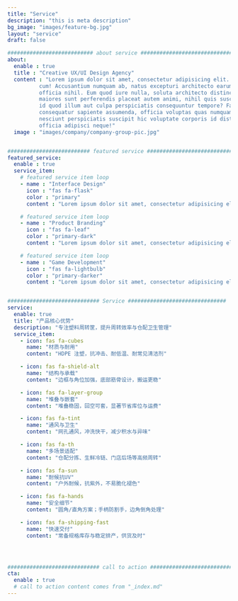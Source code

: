 ```yaml
---
title: "Service"
description: "this is meta description"
bg_image: "images/feature-bg.jpg"
layout: "service"
draft: false

########################### about service #############################
about:
  enable : true
  title : "Creative UX/UI Design Agency"
  content : "Lorem ipsum dolor sit amet, consectetur adipisicing elit. Voluptate soluta corporis odit, optio
          cum! Accusantium numquam ab, natus excepturi architecto earum ipsa aliquam, illum, omnis rerum, eveniet
          officia nihil. Eum quod iure nulla, soluta architecto distinctio. Nesciunt odio ullam expedita, neque fugit
          maiores sunt perferendis placeat autem animi, nihil quis suscipit quibusdam ut reiciendis doloribus natus nemo
          id quod illum aut culpa perspiciatis consequuntur tempore? Facilis nam vitae iure quisquam eius harum
          consequatur sapiente assumenda, officia voluptas quas numquam placeat, alias molestias nisi laudantium
          nesciunt perspiciatis suscipit hic voluptate corporis id distinctio earum. Dolor reprehenderit fuga dolore
          officia adipisci neque!"
  image : "images/company/company-group-pic.jpg"


########################## featured service ############################
featured_service:
  enable : true
  service_item:
    # featured service item loop
    - name : "Interface Design"
      icon : "fas fa-flask"
      color : "primary"
      content : "Lorem ipsum dolor sit amet, consectetur adipisicing elit. Saepe enim impedit repudiandae omnis est temporibus."

    # featured service item loop
    - name : "Product Branding"
      icon : "fas fa-leaf"
      color : "primary-dark"
      content : "Lorem ipsum dolor sit amet, consectetur adipisicing elit. Saepe enim impedit repudiandae omnis est temporibus."

    # featured service item loop
    - name : "Game Development"
      icon : "fas fa-lightbulb"
      color : "primary-darker"
      content : "Lorem ipsum dolor sit amet, consectetur adipisicing elit. Saepe enim impedit repudiandae omnis est temporibus."


############################# Service ###############################
service:
  enable: true
  title: "产品核心优势"
  description: "专注塑料周转筐，提升周转效率与仓配卫生管理"
  service_item:
    - icon: fas fa-cubes
      name: "材质与耐用"
      content: "HDPE 注塑，抗冲击、耐低温、耐常见清洁剂"

    - icon: fas fa-shield-alt
      name: "结构与承载"
      content: "边框与角位加强，底部筋骨设计，搬运更稳"

    - icon: fas fa-layer-group
      name: "堆叠与嵌套"
      content: "堆叠稳固，回空可套，显著节省库位与运费"

    - icon: fas fa-tint
      name: "通风与卫生"
      content: "网孔通风，冲洗快干，减少积水与异味"

    - icon: fas fa-th
      name: "多场景适配"
      content: "仓配分拣、生鲜冷链、门店后场等高频周转"

    - icon: fas fa-sun
      name: "耐候抗UV"
      content: "户外耐候，抗紫外，不易脆化褪色"

    - icon: fas fa-hands
      name: "安全细节"
      content: "圆角/直角方案；手柄防割手，边角倒角处理"

    - icon: fas fa-shipping-fast
      name: "快速交付"
      content: "常备规格库存与稳定排产，供货及时"




############################# call to action #################################
cta:
  enable : true
  # call to action content comes from "_index.md"
---
```

